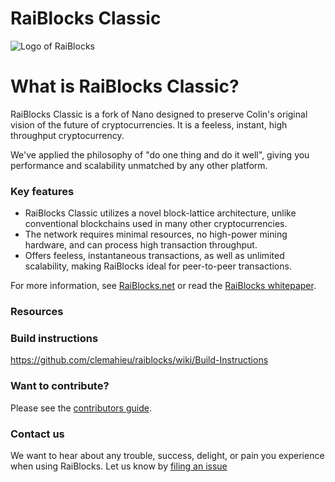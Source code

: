 # RaiBlocks Classic
![Logo of RaiBlocks](https://i.imgur.com/hiWqaHs.png)

# What is RaiBlocks Classic?
RaiBlocks Classic is a fork of Nano designed to preserve Colin's original vision of the future of cryptocurrencies. It is a feeless, instant, high throughput cryptocurrency.

We've applied the philosophy of "do one thing and do it well", giving you performance and scalability unmatched by any other platform.

### Key features
* RaiBlocks Classic utilizes a novel block-lattice architecture, unlike conventional blockchains used in many other cryptocurrencies.
* The network requires minimal resources, no high-power mining hardware, and can process high transaction throughput.
* Offers feeless, instantaneous transactions, as well as unlimited scalability, making RaiBlocks ideal for peer-to-peer transactions.

For more information, see [RaiBlocks.net](https://raiclassic.com/) or read the [RaiBlocks whitepaper](https://raiblocks.net/media/RaiBlocks_Whitepaper__English.pdf). 

### Resources

### Build instructions
https://github.com/clemahieu/raiblocks/wiki/Build-Instructions

### Want to contribute?
Please see the [contributors guide](https://github.com/clemahieu/raiblocks/wiki/Contributing).

### Contact us

We want to hear about any trouble, success, delight, or pain you experience when
using RaiBlocks. Let us know by [filing an issue](https://github.com/johnermon/Raiblocks-Classic/issues)
